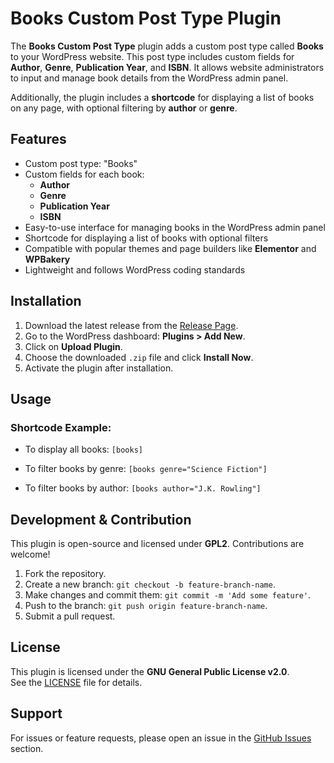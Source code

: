 # Books Custom Post Type Plugin

The **Books Custom Post Type** plugin adds a custom post type called **Books** to your WordPress website. This post type includes custom fields for **Author**, **Genre**, **Publication Year**, and **ISBN**. It allows website administrators to input and manage book details from the WordPress admin panel.

Additionally, the plugin includes a **shortcode** for displaying a list of books on any page, with optional filtering by **author** or **genre**.

## Features

- Custom post type: "Books"
- Custom fields for each book:
  - **Author**
  - **Genre**
  - **Publication Year**
  - **ISBN**
- Easy-to-use interface for managing books in the WordPress admin panel
- Shortcode for displaying a list of books with optional filters
- Compatible with popular themes and page builders like **Elementor** and **WPBakery**
- Lightweight and follows WordPress coding standards

## Installation

1. Download the latest release from the [Release Page](https://github.com/tensor35/books-cpt/releases).
2. Go to the WordPress dashboard: **Plugins > Add New**.
3. Click on **Upload Plugin**.
4. Choose the downloaded `.zip` file and click **Install Now**.
5. Activate the plugin after installation.

## Usage

### Shortcode Example:

- To display all books:
  ```[books]```

- To filter books by genre:
  ```[books genre="Science Fiction"]```

- To filter books by author:
  ```[books author="J.K. Rowling"]```

## Development & Contribution

This plugin is open-source and licensed under **GPL2**. Contributions are welcome!

1. Fork the repository.
2. Create a new branch: `git checkout -b feature-branch-name`.
3. Make changes and commit them: `git commit -m 'Add some feature'`.
4. Push to the branch: `git push origin feature-branch-name`.
5. Submit a pull request.

## License

This plugin is licensed under the **GNU General Public License v2.0**.  
See the [LICENSE](LICENSE.txt) file for details.

## Support

For issues or feature requests, please open an issue in the [GitHub Issues](https://github.com/tensor35/books-cpt/issues) section.
